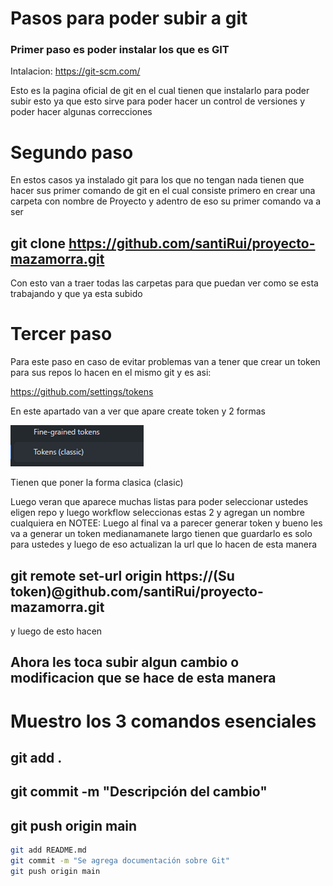# Pasos para poder subir a git

### Primer paso es poder instalar los que es GIT 
Intalacion: https://git-scm.com/

Esto es la pagina oficial de git en el cual tienen que instalarlo para poder subir esto ya que esto sirve para poder hacer un control de versiones y poder  hacer algunas correcciones

#  Segundo paso

En estos casos ya instalado git para los que no tengan  nada tienen que hacer sus primer comando de git
en el cual consiste primero en crear una carpeta con nombre  de Proyecto 
y adentro de eso su primer comando va a ser

## git clone https://github.com/santiRui/proyecto-mazamorra.git

Con esto van a traer todas las carpetas para que puedan ver como se esta trabajando y que ya esta subido




# Tercer paso 
Para este paso en caso de evitar problemas van a tener que crear un token para sus repos
lo hacen en el mismo git y es asi:

https://github.com/settings/tokens

En este apartado van a ver que apare create token y 2 formas 

![Ejemplo](imagen/image.png)

Tienen que poner la forma clasica (clasic)

Luego veran que aparece muchas listas para poder seleccionar ustedes eligen 
repo 
y luego 
workflow
seleccionas estas 2 y agregan un nombre cualquiera en NOTEE: 
Luego al final va a parecer generar token y bueno les va a generar un token medianamanete largo tienen que guardarlo es solo para ustedes y luego de eso actualizan la url que lo hacen de esta manera

## git remote set-url origin https://(Su token)@github.com/santiRui/proyecto-mazamorra.git
 y luego de esto hacen 

## Ahora les toca subir algun cambio o modificacion que se hace de esta manera


# Muestro los 3 comandos esenciales 

## git add .

## git commit -m "Descripción del cambio"

## git push origin main
```bash
git add README.md
git commit -m "Se agrega documentación sobre Git"
git push origin main






